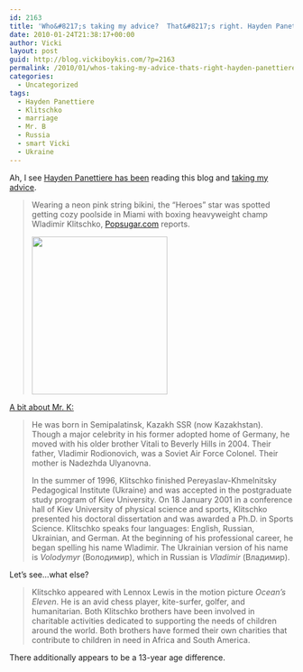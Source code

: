 ```yaml
---
id: 2163
title: 'Who&#8217;s taking my advice?  That&#8217;s right. Hayden Panettiere.'
date: 2010-01-24T21:38:17+00:00
author: Vicki
layout: post
guid: http://blog.vickiboykis.com/?p=2163
permalink: /2010/01/whos-taking-my-advice-thats-right-hayden-panettiere/
categories:
  - Uncategorized
tags:
  - Hayden Panettiere
  - Klitschko
  - marriage
  - Mr. B
  - Russia
  - smart Vicki
  - Ukraine
---
```

Ah, I see [Hayden Panettiere has been](http://www.popsugar.com/Photos-Hayden-Panettiere-Wladimir-Klitschko-Miami-6900547) reading this blog and [taking my advice](http://blog.vickiboykis.com/2009/07/30/the-pros-of-russian-husbands/).

> Wearing a neon pink string bikini, the &#8220;Heroes&#8221; star was spotted getting cozy poolside in Miami with boxing heavyweight champ Wladimir Klitschko, <a href="http://www.popsugar.com/6900547" target="_blank">Popsugar.com</a> reports.
> 
> [<img class="aligncenter size-full wp-image-2175" title="klitschko" src="http://blog.vickiboykis.com/wp-content/uploads/2010/01/klitschko.jpg" alt="" width="240" height="280" />](http://blog.vickiboykis.com/wp-content/uploads/2010/01/klitschko.jpg)

[A bit about Mr. K:](http://en.wikipedia.org/wiki/Wladimir_Klitschko)

> He was born in Semipalatinsk, Kazakh SSR (now Kazakhstan). Though a major celebrity in his former adopted home of Germany, he moved with his older brother Vitali to Beverly Hills in 2004. Their father, Vladimir Rodionovich, was a Soviet Air Force Colonel. Their mother is Nadezhda Ulyanovna.
> 
> In the summer of 1996, Klitschko finished Pereyaslav-Khmelnitsky Pedagogical Institute (Ukraine) and was accepted in the postgraduate study program of Kiev University. On 18 January 2001 in a conference hall of Kiev University of physical science and sports, Klitschko presented his doctoral dissertation and was awarded a Ph.D. in Sports Science. Klitschko speaks four languages: English, Russian, Ukrainian, and German. At the beginning of his professional career, he began spelling his name Wladimir. The Ukrainian version of his name is _Volodymyr_ (Володимир), which in Russian is _Vladimir_ (Владимир).

Let&#8217;s see&#8230;what else?

> Klitschko appeared with Lennox Lewis in the motion picture _Ocean&#8217;s Eleven_. He is an avid chess player, kite-surfer, golfer, and humanitarian. Both Klitschko brothers have been involved in charitable activities dedicated to supporting the needs of children around the world. Both brothers have formed their own charities that contribute to children in need in Africa and South America.

There additionally appears to be a 13-year age difference.

>